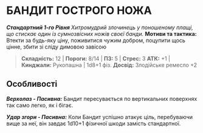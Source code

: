 ﻿# БАНДИТ ГОСТРОГО НОЖА

***Стандартний 1-го Рівня*** 
*Хитромудрий злочинець у поношеному плащі, що стискає один із сумнозвісних ножів своєї банди.* 
**Мотиви та тактика:** Втекти за будь-яку ціну, поживитися чужим добром, поцупити щось цінне, збити зі сліду димовою завісою 

> **Складність:** 12 | **Пороги:** 8/14 | **ПЗ:** 5 | **Стрес:** 3 
> **АТК:** +1 | **Кинджали:** Рукопашна | 1d8+1 фіз. 
> **Досвід:** Злодійське ремесло +2 

## Особливості

***Верхолаз - Пасивна:*** Бандит пересувається по вертикальних поверхнях так само легко, як і бігає.

***Удар згори - Пасивна:*** Коли Бандит успішно атакує ціль, перебуваючи вище за неї, він завдає 1d10+1 фізичної шкоди замість стандартної.